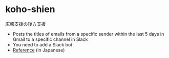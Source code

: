 # koho-shien

広報支援の後方支援

- Posts the titles of emails from a specific sender within the last 5 days in Gmail to a specific channel in Slack
- You need to add a Slack bot
- [Reference](https://auto-worker.com/blog/?p=2904) (in Japanese)
